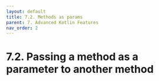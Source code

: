 ```yaml
---
layout: default
title: 7.2. Methods as params
parent: 7. Advanced Kotlin Features
nav_order: 2
---
```


# 7.2. Passing a method as a parameter to another method
